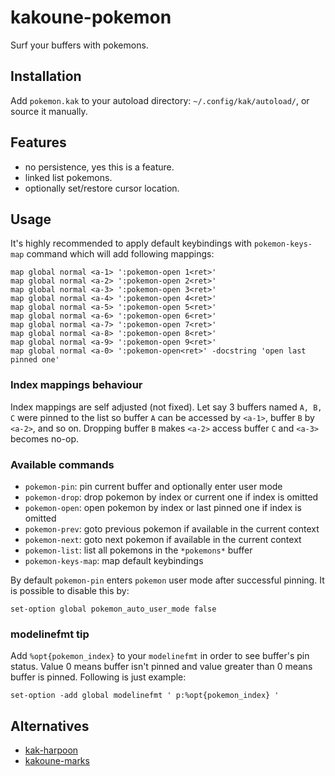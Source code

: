 # kakoune-pokemon

Surf your buffers with pokemons.

## Installation

Add `pokemon.kak` to your autoload directory: `~/.config/kak/autoload/`, or source it manually.

## Features

- no persistence, yes this is a feature.
- linked list pokemons.
- optionally set/restore cursor location.

## Usage

It's highly recommended to apply default keybindings with `pokemon-keys-map` command which will add following mappings:

```
map global normal <a-1> ':pokemon-open 1<ret>'
map global normal <a-2> ':pokemon-open 2<ret>'
map global normal <a-3> ':pokemon-open 3<ret>'
map global normal <a-4> ':pokemon-open 4<ret>'
map global normal <a-5> ':pokemon-open 5<ret>'
map global normal <a-6> ':pokemon-open 6<ret>'
map global normal <a-7> ':pokemon-open 7<ret>'
map global normal <a-8> ':pokemon-open 8<ret>'
map global normal <a-9> ':pokemon-open 9<ret>'
map global normal <a-0> ':pokemon-open<ret>' -docstring 'open last pinned one'
```

### Index mappings behaviour

Index mappings are self adjusted (not fixed). Let say 3 buffers named `A, B, C` were pinned to the list so buffer `A` can be accessed by `<a-1>`, buffer `B` by `<a-2>`, and so on. Dropping buffer `B` makes `<a-2>` access buffer `C` and `<a-3>` becomes no-op.

### Available commands

- `pokemon-pin`:  pin current buffer and optionally enter user mode
- `pokemon-drop`: drop pokemon by index or current one if index is omitted
- `pokemon-open`: open pokemon by index or last pinned one if index is omitted
- `pokemon-prev`: goto previous pokemon if available in the current context
- `pokemon-next`: goto next pokemon if available in the current context
- `pokemon-list`: list all pokemons in the `*pokemons*` buffer
- `pokemon-keys-map`: map default keybindings

By default `pokemon-pin` enters `pokemon` user mode after successful pinning. It is possible to disable this by:

```
set-option global pokemon_auto_user_mode false
```

### modelinefmt tip

Add `%opt{pokemon_index}` to your `modelinefmt` in order to see buffer's pin status. Value 0 means buffer isn't pinned and value greater than 0 means buffer is pinned. Following is just example:

```
set-option -add global modelinefmt ' p:%opt{pokemon_index} '
```

## Alternatives

- [kak-harpoon](https://github.com/raiguard/kak-harpoon)
- [kakoune-marks](https://github.com/saifulapm/kakoune-marks)
